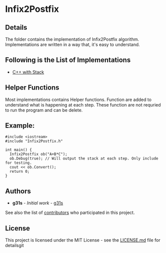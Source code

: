 # Infix2Postfix

## Details

The folder contains the implementation of Infix2Postfix algorithm. Implementations are written in a way that, it's easy to understand.

## Following is the List of Implementations

* [C++ with Stack](c++/Infix2Postfix.cpp)

## Helper Functions

Most implementations contains Helper functions. Function are added to understand what is happening at each step. These function are not requried to run the program and can be delete. 

## Example:
```
#include <iostream>
#include "Infix2Postfix.h"

int main() {
  Infix2Postfix ob("A+B*C");
  ob.Debug(true); // Will output the stack at each step. Only include for testing.
  cout << ob.Convert();
  return 0;
}
```

## Authors

* **g31s** - *Initial work* - [g31s](https://github.com/g31s)

See also the list of [contributors](https://github.com/g31s/algorithms/contributors) who participated in this project.

## License

This project is licensed under the MIT License - see the [LICENSE.md](LICENSE.md) file for detailsgit 